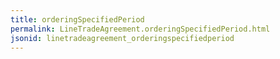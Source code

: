 ```yaml
---
title: orderingSpecifiedPeriod
permalink: LineTradeAgreement.orderingSpecifiedPeriod.html
jsonid: linetradeagreement_orderingspecifiedperiod
---
```


